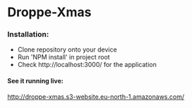 # Droppe-Xmas

### Installation:
* Clone repository onto your device
* Run 'NPM install' in project root
* Check http://localhost:3000/ for the application

#### See it running live:
http://droppe-xmas.s3-website.eu-north-1.amazonaws.com/
